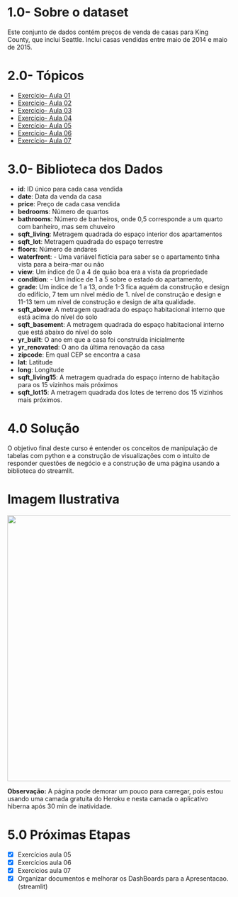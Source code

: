 # 1.0- Sobre o dataset

Este conjunto de dados contém preços de venda de casas para King County, que inclui Seattle. Inclui casas vendidas entre maio de 2014 e maio de 2015.

# 2.0- Tópicos
- [Exercício- Aula 01]() 
- [Exercício- Aula 02]()   
- [Exercício- Aula 03]()
- [Exercício- Aula 04]()
- [Exercício- Aula 05]()
- [Exercício- Aula 06]()
- [Exercício- Aula 07]()


# 3.0- Biblioteca dos Dados

- <b>id</b>: ID único para cada casa vendida
- <b>date</b>: Data da venda da casa
- <b>price</b>: Preço de cada casa vendida
- <b>bedrooms</b>: Número de quartos
- <b>bathrooms</b>: Número de banheiros, onde 0,5 corresponde a um quarto com banheiro, mas sem chuveiro
- <b>sqft_living</b>:  Metragem quadrada do espaço interior dos apartamentos
- <b>sqft_lot</b>: Metragem quadrada do espaço terrestre
- <b>floors</b>: Número de andares
- <b>waterfront</b>: -  Uma variável fictícia para saber se o apartamento tinha vista para a beira-mar ou não
- <b>view</b>: Um índice de 0 a 4 de quão boa era a vista da propriedade
- <b>condition</b>: - Um índice de 1 a 5 sobre o estado do apartamento,
- <b>grade</b>: Um índice de 1 a 13, onde 1-3 fica aquém da construção e design do edifício, 7 tem um nível médio de 1. nível de construção e design e 11-13 tem um nível de construção e design de alta qualidade.
- <b>sqft_above</b>: A metragem quadrada do espaço habitacional interno que está acima do nível do solo
- <b>sqft_basement</b>: A metragem quadrada do espaço habitacional interno que está abaixo do nível do solo
- <b>yr_built</b>: O ano em que a casa foi construída inicialmente
- <b>yr_renovated</b>: O ano da última renovação da casa
- <b>zipcode</b>: Em qual CEP se encontra a casa
- <b>lat</b>: Latitude
- <b>long</b>: Longitude
- <b>sqft_living15</b>: A metragem quadrada do espaço interno de habitação para os 15 vizinhos mais próximos 
- <b>sqft_lot15</b>: A metragem quadrada dos lotes de terreno dos 15 vizinhos mais próximos.

# 4.0 Solução 

O objetivo final deste curso é entender os conceitos de manipulação de tabelas com python e a construção de visualizações com o intuito de responder questões de negócio e a construção de uma página usando a biblioteca do streamlit. 

# Imagem Ilustrativa 
<img align="center" height="600" width="1200" src="https://github.com/brunalimap/house_rocket/blob/main/img/app_streamlit.gif">

<b>Observação:</b> A página pode demorar um pouco para carregar, pois estou usando uma camada gratuita do Heroku e nesta camada o aplicativo hiberna após 30 min de inatividade.

# 5.0 Próximas Etapas
 
- [x] Exercícios aula 05
- [x] Exercícios aula 06
- [x] Exercícios aula 07
- [x] Organizar documentos e melhorar os DashBoards para a Apresentacao. (streamlit)
